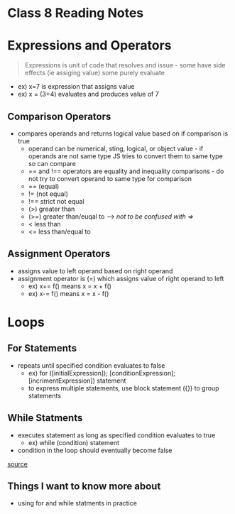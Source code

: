 # Class 8 Reading Notes

# Expressions and Operators

> Expressions is unit of code that resolves and issue - some have side effects (ie assiging value) some purely evaluate

- ex) x=7 is expression that assigns value
- ex) x = (3+4) evaluates and produces value of 7


## Comparison Operators

- compares operands and returns logical value based on if comparison is true 
    - operand can be numerical, sting, logical, or object value - if operands are not same type JS tries to convert them to same type so can compare
    - == and !== operators are equality and inequality comparisons - do not try to convert operand to same type for comparison
    - == (equal)
    - != (not equal)
    - !== strict not equal
    - (>) greater than
    - (>=) greater than/euqal to --> *not to be confused with =>* 
    - < less than
    - <= less than/equal to



## Assignment Operators

- assigns value to left operand based on right operand 
- assignment operator is (=) which assigns value of right operand to left
    - ex) x+= f() means x = x + f()
    - ex) x-= f() means x = x - f()

# Loops

## For Statements

- repeats until specified condition evaluates to false
    - ex) for ([initialExpression]); [conditionExpression]; [incrimentExpression])
        statement 
    - to express multiple statements, use block statement ({}) to group statements

## While Statments
- executes statement as long as specified condition evaluates to true
    - ex) while (condition)
            statement
- condition in the loop should eventually become false

<a href="https://developer.mozilla.org/en-US/docs/Web/JavaScript/Guide/Expressions_and_Operators#comparison_operators>">source</a>

## Things I want to know more about

- using for and while statments in practice 
